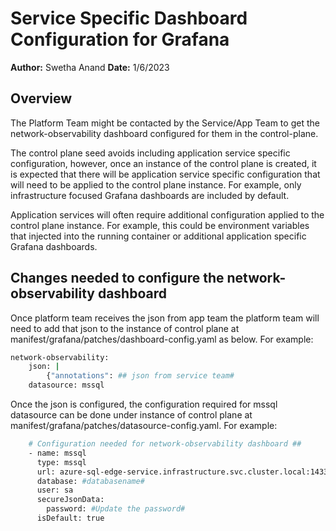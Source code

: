 # Service Specific Dashboard Configuration for Grafana

**Author:** Swetha Anand
**Date:** 1/6/2023

## Overview

The Platform Team might be contacted by the Service/App Team to get the network-observability dashboard configured for them in the control-plane.

The control plane seed avoids including application service specific configuration, however, once an instance of the control plane is created, it is expected that there will be application service specific configuration that will need to be applied to the control plane instance. For example, only infrastructure focused Grafana dashboards are included by default.

Application services will often require additional configuration applied to the control plane instance. For example, this could be environment variables that injected into the running container or additional application specific Grafana dashboards.

## Changes needed to configure the network-observability dashboard

Once platform team receives the json from app team the platform team will need to add that json to the instance of control plane at manifest/grafana/patches/dashboard-config.yaml as below. For example:

```bash
network-observability:
    json: |
        {"annotations": ## json from service team#
    datasource: mssql
```

Once the json is configured, the configuration required for mssql datasource can be done under instance of control plane at manifest/grafana/patches/datasource-config.yaml. For example:

```bash
    # Configuration needed for network-observability dashboard ##
    - name: mssql
      type: mssql
      url: azure-sql-edge-service.infrastructure.svc.cluster.local:1433
      database: #databasename#
      user: sa
      secureJsonData:
        password: #Update the password#
      isDefault: true
```

